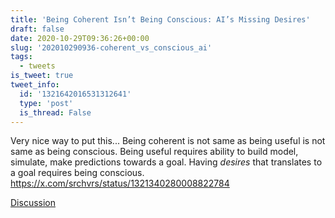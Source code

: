 ```yaml
---
title: 'Being Coherent Isn’t Being Conscious: AI’s Missing Desires'
draft: false
date: 2020-10-29T09:36:26+00:00
slug: '202010290936-coherent_vs_conscious_ai'
tags:
  - tweets
is_tweet: true
tweet_info:
  id: '1321642016531312641'
  type: 'post'
  is_thread: False
---
```




Very nice way to put this... Being coherent is not same as being useful is not same as being conscious. Being useful requires ability to build model, simulate, make predictions towards a goal. Having *desires* that translates to a goal requires being conscious. <https://x.com/srchvrs/status/1321340280008822784>

[Discussion](https://x.com/sytelus/status/1321642016531312641)
